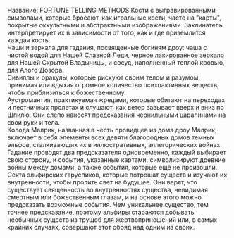 Название: FORTUNE TELLING METHODS
Кости с выгравированными символами, которые бросают, как игральные кости, часто на "карты", покрытые оккультными и абстрактными изображениями. Заклинатель интерпретирует их в зависимости от того, как и где приземлится каждая кость.  
Чаши и зеркала для гадания, посвященные богиням дроу: чаша с чистой водой для Нашей Славной Леди, черное лакированное зеркало для Нашей Скрытой Владычицы, и сосуд, наполненный теплой кровью, для Алого Дозора.  
Сивиллы и оракулы, которые рискуют своим телом и разумом, принимая или вдыхая огромное количество психоактивных веществ, чтобы приблизиться к божественному.  
Аустромантия, практикуемая жрецами, которые обитают на переходах и лестничных пролетах и слушают, как ветер завывает вверх и вниз по Шпилю. Они слепо наносят предсказания чернильными царапинами на свои руки и тела.  
Колода Малрик, названная в честь провидцев из дома дроу Малрик, включает в себя элементы всех девяти благородных домов темных эльфов, сталкивающих их в иллюстративных, аллегорических войнах. Гадание проводят два предсказателя одновременно, каждый выбирает свою сторону, и события, указанные картами, символизируют древние войны между домами, а также события, которые ещё не произошли.  
Секта эльфирских гаруспиков, которые потрошат существ и изучают их внутренности, чтобы пролить свет на будущее. Они верят, что существует священность во внутренностях существа, невидимая смертным или божественным глазам, и на основе этого можно предсказать возможные события. Чем уникальнее существо, тем точнее предсказание, поэтому эльфиры стараются добывать необычных существ из трущоб для жертвоприношений или, в самых крайних случаях, совершают этот обряд над одним из своих.